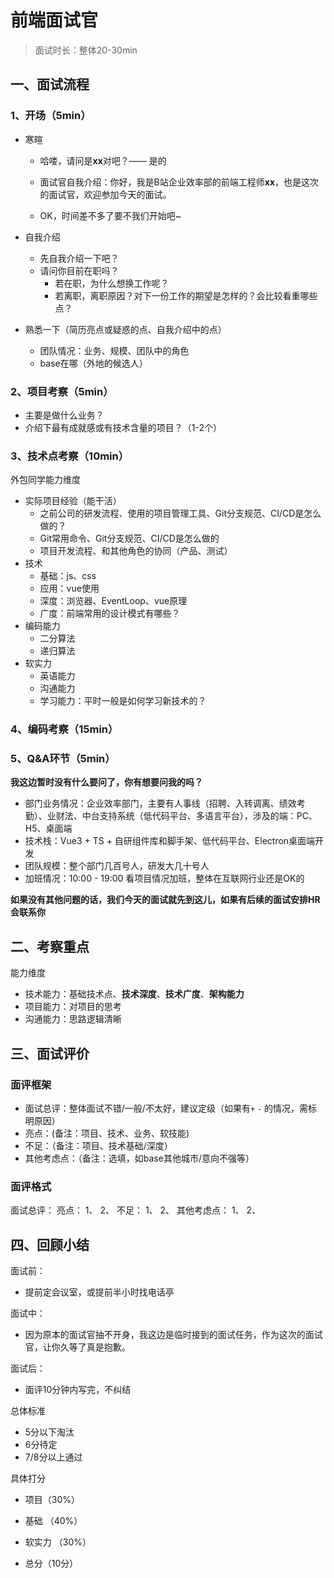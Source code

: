 # 前端面试官

> 面试时长：整体20-30min

## 一、面试流程

### 1、开场（5min）

- 寒暄

  - 哈喽，请问是**xx**对吧？—— 是的

  - 面试官自我介绍：你好，我是B站企业效率部的前端工程师**xx**，也是这次的面试官，欢迎参加今天的面试。
  - OK，时间差不多了要不我们开始吧~

- 自我介绍
  - 先自我介绍一下吧？
  - 请问你目前在职吗？
    - 若在职，为什么想换工作呢？
    - 若离职，离职原因？对下一份工作的期望是怎样的？会比较看重哪些点？

- 熟悉一下（简历亮点或疑惑的点、自我介绍中的点）
  - 团队情况：业务、规模、团队中的角色
  - base在哪（外地的候选人）

### 2、项目考察（5min）
- 主要是做什么业务？
- 介绍下最有成就感或有技术含量的项目？（1-2个）

### 3、技术点考察（10min）

外包同学能力维度
- 实际项目经验（能干活）
  - 之前公司的研发流程、使用的项目管理工具、Git分支规范、CI/CD是怎么做的？
  - Git常用命令、Git分支规范、CI/CD是怎么做的
  - 项目开发流程、和其他角色的协同（产品、测试）
- 技术
  - 基础：js、css
  - 应用：vue使用
  - 深度：浏览器、EventLoop、vue原理
  - 广度：前端常用的设计模式有哪些？
- 编码能力
  - 二分算法
  - 递归算法
- 软实力
  - 英语能力
  - 沟通能力
  - 学习能力：平时一般是如何学习新技术的？

### 4、编码考察（15min）

### 5、Q&A环节（5min）

**我这边暂时没有什么要问了，你有想要问我的吗？**

- 部门业务情况：企业效率部门，主要有人事线（招聘、入转调离、绩效考勤）、业财法、中台支持系统（低代码平台、多语言平台），涉及的端：PC、H5、桌面端
- 技术栈：Vue3 + TS + 自研组件库和脚手架、低代码平台、Electron桌面端开发
- 团队规模：整个部门几百号人，研发大几十号人
- 加班情况：10:00 - 19:00 看项目情况加班，整体在互联网行业还是OK的

**如果没有其他问题的话，我们今天的面试就先到这儿，如果有后续的面试安排HR会联系你**

## 二、考察重点

能力维度
- 技术能力：基础技术点、**技术深度**、**技术广度**、**架构能力**
- 项目能力：对项目的思考
- 沟通能力：思路逻辑清晰




## 三、面试评价

### 面评框架
- 面试总评：整体面试不错/一般/不太好，建议定级（如果有`+` `-` 的情况，需标明原因）
- 亮点：(备注：项目、技术、业务、软技能)
- 不足：（备注：项目、技术基础/深度）
- 其他考虑点：（备注：选填，如base其他城市/意向不强等）

### 面评格式
面试总评：
亮点：
1、
2、
不足：
1、
2、
其他考虑点：
1、
2、


## 四、回顾小结

面试前：
- 提前定会议室，或提前半小时找电话亭

面试中：
- 因为原本的面试官抽不开身，我这边是临时接到的面试任务，作为这次的面试官，让你久等了真是抱歉。

面试后：
- 面评10分钟内写完，不纠结

总体标准
- 5分以下淘汰
- 6分待定
- 7/8分以上通过

具体打分
- 项目（30%）   
- 基础 （40%）  
- 软实力 （30%）  

- 总分（10分）